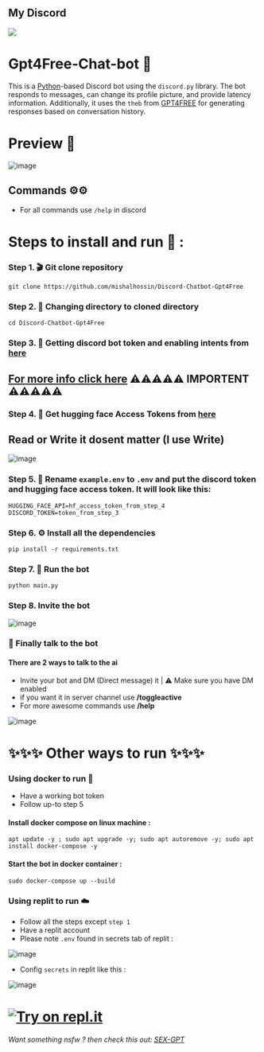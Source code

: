 My Discord
--------

<a href="https://discord.com/users/1025245410224263258"  align="center">
    <img src="https://lanyard.cnrad.dev/api/1025245410224263258?theme=dark&bg=171515&borderRadius=5px&animated=true&idleMessage=PRobly%20Dying%20Idk">
  </a>

# Gpt4Free-Chat-bot 🤖
This is a [Python](https://www.python.org)-based Discord bot using the `discord.py` library. The bot responds to messages, can change its profile picture, and provide latency information. Additionally, it uses the `theb` from [GPT4FREE](https://github.com/xtekky/gpt4free) for generating responses based on conversation history.

# Preview 👀
![image](https://user-images.githubusercontent.com/91066601/236717834-e3f6939f-3641-425c-b9f7-424a38f86ac4.png)


## Commands ⚙️⚙️
- For all commands use `/help` in discord 
# Steps to install and run 🚩 :
### Step 1. 🎬 Git clone repository
```
git clone https://github.com/mishalhossin/Discord-Chatbot-Gpt4Free
```
### Step 2. 📁 Changing directory to cloned directory
```
cd Discord-Chatbot-Gpt4Free
```
### Step 3. 🔑 Getting discord bot token and enabling intents from [here](https://discord.com/developers/applications)
## [For more info click here](https://github.com/mishalhossin/Discord-Chatbot-Gpt4Free/blob/main/discord_token.md#select-application) ⚠️⚠️⚠️⚠️⚠️ IMPORTENT ⚠️⚠️⚠️⚠️⚠️

### Step 4. 🔑 Get hugging face Access Tokens from [here](https://huggingface.co/settings/tokens)
## Read or Write it dosent matter (I use Write)
![image](https://user-images.githubusercontent.com/91066601/236681615-71600817-774a-430c-8cec-8e6710a82b49.png)

### Step 5. 🔐 Rename `example.env` to `.env` and put the discord token and hugging face access token. It will look like this:
```
HUGGING_FACE_API=hf_access_token_from_step_4
DISCORD_TOKEN=token_from_step_3
```
### Step 6. ⚙️ Install all the dependencies
```
pip install -r requirements.txt
```
### Step 7. 🚀 Run the bot
```
python main.py
```
### Step 8. Invite the bot
![image](https://user-images.githubusercontent.com/91066601/236673317-64a1789c-f6b1-48d7-ba1b-dbb18e7d802a.png)


### 🏁 Finally talk to the bot
#### There are 2 ways to talk to the ai
- Invite your bot and DM (Direct message) it | ⚠️ Make sure you have DM enabled
- if you want it in server channel use **/toggleactive** 
- For more awesome commands use **/help**

![image](https://user-images.githubusercontent.com/91066601/235474066-d805b10b-168b-4965-b623-6b37470ca6bb.png)

# ✨✨✨  Other ways to run ✨✨✨

### Using docker to run :whale:
- Have a working bot token
- Follow up-to step 5
#### Install docker compose on linux machine :
```
apt update -y ; sudo apt upgrade -y; sudo apt autoremove -y; sudo apt install docker-compose -y
```
#### Start the bot in docker container :

```
sudo docker-compose up --build
```
### Using replit to run ☁️
- Follow all the steps except `step 1`
- Have a replit account
- Please note `.env` found in secrets tab of replit :

![image](https://user-images.githubusercontent.com/91066601/235810871-5d4c1469-35fd-42d2-a3a2-3382002877cb.png)

- Config `secrets` in replit like this :

![image](https://user-images.githubusercontent.com/91066601/235811115-689c40e8-660a-448d-83dd-194631324436.png)

# [![Try on repl.it](https://repl-badge.jajoosam.repl.co/try.png)](https://repl.it/github/mishalhossin/Discord-Chatbot-Gpt4Free)

###### Want something nsfw ? then check this out: [SEX-GPT](https://github.com/mishalhossin/Gpt3-sexbot-discord)
